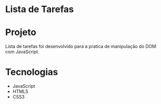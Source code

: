 # Lista de Tarefas

# Projeto

Lista de tarefas foi desenvolvido para a pratica de manipulação do DOM com JavaScript.

# Tecnologias

- JavaScript
- HTML5
- CSS3
